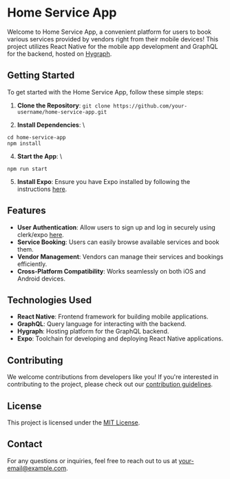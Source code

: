 # Home Service App

Welcome to Home Service App, a convenient platform for users to book various services provided by vendors right from their mobile devices! This project utilizes React Native for the mobile app development and GraphQL for the backend, hosted on [Hygraph](https://hygraph.com).

## Getting Started

To get started with the Home Service App, follow these simple steps:

1. **Clone the Repository**:
   ```git clone https://github.com/your-username/home-service-app.git```

3. **Install Dependencies**: \

```cd home-service-app ``` \
``` npm install ```

4. **Start the App**: \

```npm run start```

5. **Install Expo**: Ensure you have Expo installed by following the instructions [here](https://docs.expo.dev/get-started/installation/).

## Features

- **User Authentication**: Allow users to sign up and log in securely using clerk/expo [here](https://clerk.com/).
- **Service Booking**: Users can easily browse available services and book them.
- **Vendor Management**: Vendors can manage their services and bookings efficiently.
- **Cross-Platform Compatibility**: Works seamlessly on both iOS and Android devices.

## Technologies Used

- **React Native**: Frontend framework for building mobile applications.
- **GraphQL**: Query language for interacting with the backend.
- **Hygraph**: Hosting platform for the GraphQL backend.
- **Expo**: Toolchain for developing and deploying React Native applications.

## Contributing

We welcome contributions from developers like you! If you're interested in contributing to the project, please check out our [contribution guidelines](CONTRIBUTING.md).

## License

This project is licensed under the [MIT License](LICENSE).

## Contact

For any questions or inquiries, feel free to reach out to us at [your-email@example.com](mailto:your-email@example.com).

